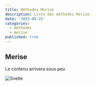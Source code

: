 ```yaml
---
title: Méthodes Merise
description: Liste des méthodes Merise.
date: '2023-09-25'
categories:
  - méthodes
  - merise
published: true
---
```


## Merise

Le contenu arrivera sous peu

![Svelte](images/merise-mcd-01.jpg)
